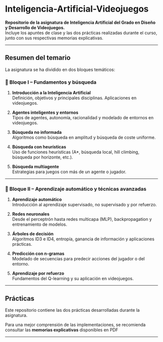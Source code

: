 # Inteligencia-Artificial-Videojuegos

**Repositorio de la asignatura de Inteligencia Artificial del Grado en Diseño y Desarrollo de Videojuegos.**  
Incluye los apuntes de clase y las dos prácticas realizadas durante el curso, junto con sus respectivas memorias explicativas.

---

## Resumen del temario

La asignatura se ha dividido en dos bloques temáticos:

### 🔹 Bloque I – Fundamentos y búsqueda

1. **Introducción a la Inteligencia Artificial**  
   Definición, objetivos y principales disciplinas. Aplicaciones en videojuegos.

2. **Agentes inteligentes y entornos**  
   Tipos de agentes, autonomía, racionalidad y modelado de entornos en videojuegos.

3. **Búsqueda no informada**  
   Algoritmos como búsqueda en amplitud y búsqueda de coste uniforme.

4. **Búsqueda con heurísticas**  
   Uso de funciones heurísticas (A*, búsqueda local, hill climbing, búsqueda por horizonte, etc.).

5. **Búsqueda multiagente**  
   Estrategias para juegos con más de un agente o jugador.

---

### 🔹 Bloque II – Aprendizaje automático y técnicas avanzadas

1. **Aprendizaje automático**  
   Introducción al aprendizaje supervisado, no supervisado y por refuerzo.

2. **Redes neuronales**  
   Desde el perceptrón hasta redes multicapa (MLP), backpropagation y entrenamiento de modelos.

3. **Árboles de decisión**  
   Algoritmos ID3 e ID4, entropía, ganancia de información y aplicaciones prácticas.

4. **Predicción con n-gramas**  
   Modelado de secuencias para predecir acciones del jugador o del entorno.

5. **Aprendizaje por refuerzo**  
   Fundamentos del Q-learning y su aplicación en videojuegos.

---

## Prácticas

Este repositorio contiene las dos prácticas desarrolladas durante la asignatura.

Para una mejor comprensión de las implementaciones, se recomienda consultar las **memorias explicativas** disponibles en PDF

---
